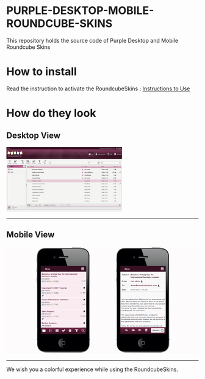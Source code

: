 # PURPLE-DESKTOP-MOBILE-ROUNDCUBE-SKINS
This repository holds the source code of Purple Desktop and Mobile Roundcube Skins

# How to install
Read the instruction to activate the RoundcubeSkins : [Instructions to Use](../../wiki/ACTIVATION)  


# How do they look #

## Desktop View ##

![Purple Desktop Roundcube Skins](images/purple_mail.png)

---

## Mobile View ##

![Purple Mobile Roundcube Skins](images/purple.png)

---

We wish you a colorful experience while using the RoundcubeSkins.
